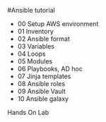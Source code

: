 
#Ansible tutorial

- 00 Setup AWS environment
- 01 Inventory 
- 02 Ansible format
- 03 Variables
- 04 Loops
- 05 Modules
- 06 Playbooks, AD hoc
- 07 Jinja templates
- 08 Ansible roles
- 09 Ansible Vault
- 10 Ansible galaxy

Hands On  Lab